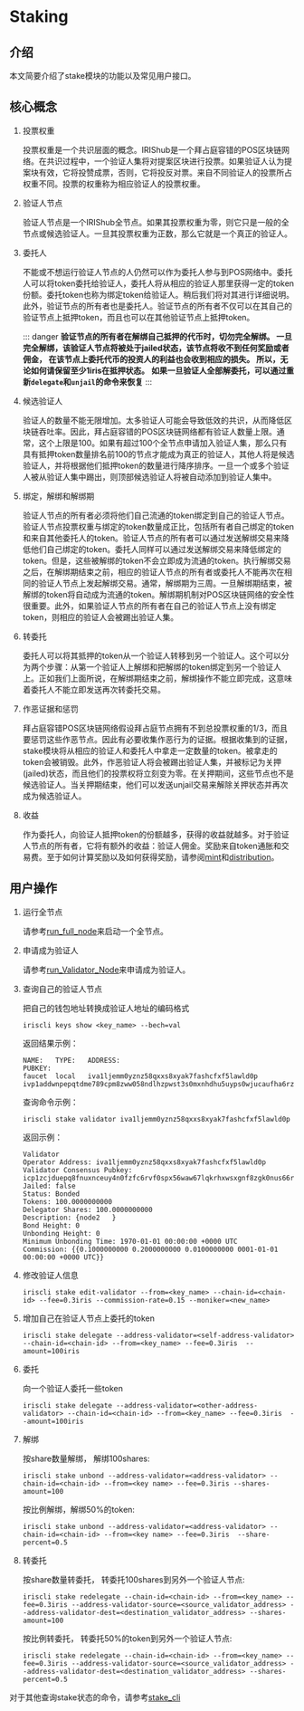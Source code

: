 # Staking

## 介绍

本文简要介绍了stake模块的功能以及常见用户接口。

## 核心概念

1. 投票权重

	投票权重是一个共识层面的概念。IRIShub是一个拜占庭容错的POS区块链网络。在共识过程中，一个验证人集将对提案区块进行投票。如果验证人认为提案块有效，它将投赞成票，否则，它将投反对票。来自不同验证人的投票所占权重不同。投票的权重称为相应验证人的投票权重。
	
2. 验证人节点

	验证人节点是一个IRIShub全节点。如果其投票权重为零，则它只是一般的全节点或候选验证人。一旦其投票权重为正数，那么它就是一个真正的验证人。

3. 委托人

	不能或不想运行验证人节点的人仍然可以作为委托人参与到POS网络中。委托人可以将token委托给验证人，委托人将从相应的验证人那里获得一定的token份额。委托token也称为绑定token给验证人。稍后我们将对其进行详细说明。此外，验证节点的所有者也是委托人。验证节点的所有者不仅可以在其自己的验证节点上抵押token，而且也可以在其他验证节点上抵押token。
	
	::: danger
    **验证节点的所有者在解绑自己抵押的代币时，切勿完全解绑。 一旦完全解绑，该验证人节点将被处于jailed状态，该节点将收不到任何奖励或者佣金， 在该节点上委托代币的投资人的利益也会收到相应的损失。 所以，无论如何请保留至少1iris在抵押状态。**
    **如果一旦验证人全部解委托，可以通过重新`delegate`和`unjail`的命令来恢复**
    :::
	
4. 候选验证人

	验证人的数量不能无限增加。太多验证人可能会导致低效的共识，从而降低区块链吞吐率。因此，拜占庭容错的POS区块链网络都有验证人数量上限。通常，这个上限是100。如果有超过100个全节点申请加入验证人集，那么只有具有抵押token数量排名前100的节点才能成为真正的验证人，其他人将是候选验证人，并将根据他们抵押token的数量进行降序排序。一旦一个或多个验证人被从验证人集中踢出，则顶部候选验证人将被自动添加到验证人集中。

5. 绑定，解绑和解绑期

	验证人节点的所有者必须将他们自己流通的token绑定到自己的验证人节点。验证人节点投票权重与绑定的token数量成正比，包括所有者自己绑定的token和来自其他委托人的token。验证人节点的所有者可以通过发送解绑交易来降低他们自己绑定的token。委托人同样可以通过发送解绑交易来降低绑定的token。但是，这些被解绑的token不会立即成为流通的token。执行解绑交易之后，在解绑期结束之前，相应的验证人节点的所有者或委托人不能再次在相同的验证人节点上发起解绑交易。通常，解绑期为三周。一旦解绑期结束，被解绑的token将自动成为流通的token。解绑期机制对POS区块链网络的安全性很重要。此外，如果验证人节点的所有者在自己的验证人节点上没有绑定token，则相应的验证人会被踢出验证人集。

6. 转委托

	委托人可以将其抵押的token从一个验证人转移到另一个验证人。这个可以分为两个步骤：从第一个验证人上解绑和把解绑的token绑定到另一个验证人上。正如我们上面所说，在解绑期结束之前，解绑操作不能立即完成，这意味着委托人不能立即发送再次转委托交易。

7. 作恶证据和惩罚

	拜占庭容错POS区块链网络假设拜占庭节点拥有不到总投票权重的1/3，而且要惩罚这些作恶节点。因此有必要收集作恶行为的证据。根据收集到的证据，stake模块将从相应的验证人和委托人中拿走一定数量的token。被拿走的token会被销毁。此外，作恶验证人将会被踢出验证人集，并被标记为关押(jailed)状态，而且他们的投票权将立刻变为零。在关押期间，这些节点也不是候选验证人。当关押期结束，他们可以发送unjail交易来解除关押状态并再次成为候选验证人。

8. 收益

	作为委托人，向验证人抵押token的份额越多，获得的收益就越多。对于验证人节点的所有者，它将有额外的收益：验证人佣金。奖励来自token通胀和交易费。至于如何计算奖励以及如何获得奖励，请参阅[mint](mint.md)和[distribution](distribution.md)。

## 用户操作

1. 运行全节点

	请参考[run_full_node](../get-started/Full-Node.md)来启动一个全节点。

2. 申请成为验证人

	请参考[run_Validator_Node](../get-started/Validator-Node.md)来申请成为验证人。

3. 查询自己的验证人节点

	把自己的钱包地址转换成验证人地址的编码格式
	```
	iriscli keys show <key_name> --bech=val
	```
	返回结果示例：
	```
	NAME:   TYPE:   ADDRESS:                                      PUBKEY:
	faucet  local   iva1ljemm0yznz58qxxs8xyak7fashcfxf5lawld0p    ivp1addwnpepqtdme789cpm8zww058ndlhzpwst3s0mxnhdhu5uyps0wjucaufha6rzn3ga
	```
	查询命令示例：
	```
	iriscli stake validator iva1ljemm0yznz58qxxs8xyak7fashcfxf5lawld0p
	```
	返回示例：
	```text
    Validator 
    Operator Address: iva1ljemm0yznz58qxxs8xyak7fashcfxf5lawld0p
    Validator Consensus Pubkey: icp1zcjduepq8fnuxnceuy4n0fzfc6rvf0spx56waw67lqkrhxwsxgnf8zgk0nus66rkg4
    Jailed: false
    Status: Bonded
    Tokens: 100.0000000000
    Delegator Shares: 100.0000000000
    Description: {node2   }
    Bond Height: 0
    Unbonding Height: 0
    Minimum Unbonding Time: 1970-01-01 00:00:00 +0000 UTC
    Commission: {{0.1000000000 0.2000000000 0.0100000000 0001-01-01 00:00:00 +0000 UTC}}
    ```

4. 修改验证人信息

	```
	iriscli stake edit-validator --from=<key_name> --chain-id=<chain-id> --fee=0.3iris --commission-rate=0.15 --moniker=<new_name>
	```

5. 增加自己在验证人节点上委托的token

	```
	iriscli stake delegate --address-validator=<self-address-validator> --chain-id=<chain-id> --from=<key_name> --fee=0.3iris  --amount=100iris 
	```

6. 委托

	向一个验证人委托一些token
	```
	iriscli stake delegate --address-validator=<other-address-validator> --chain-id=<chain-id> --from=<key_name> --fee=0.3iris  --amount=100iris 
	```

7. 解绑
	
	按share数量解绑， 解绑100shares:
	```
	iriscli stake unbond --address-validator=<address-validator> --chain-id=<chain-id> --from=<key name> --fee=0.3iris --shares-amount=100
	```
	
	按比例解绑，解绑50%的token:
	```
	iriscli stake unbond --address-validator=<address-validator> --chain-id=<chain-id> --from=<key name> --fee=0.3iris  --share-percent=0.5
	```

8. 转委托

    按share数量转委托， 转委托100shares到另外一个验证人节点:
	```
	iriscli stake redelegate --chain-id=<chain-id> --from=<key_name> --fee=0.3iris --address-validator-source=<source_validator_address> --address-validator-dest=<destination_validator_address> --shares-amount=100
	```
	
    按比例转委托， 转委托50%的token到另外一个验证人节点:
    ```
	iriscli stake redelegate --chain-id=<chain-id> --from=<key_name> --fee=0.3iris --address-validator-source=<source_validator_address> --address-validator-dest=<destination_validator_address> --shares-percent=0.5
    ```

对于其他查询stake状态的命令，请参考[stake_cli](../cli-client/stake/README.md)
